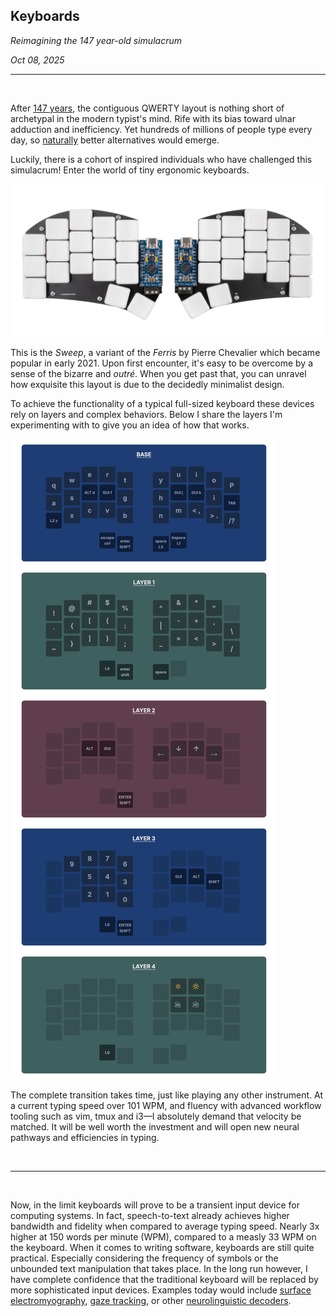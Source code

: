 ## Keyboards

*Reimagining the 147 year-old simulacrum*

*Oct 08, 2025*

---

<br />


After [147 years](https://en.wikipedia.org/wiki/QWERTY), the contiguous QWERTY layout is
nothing short of archetypal in the modern typist's mind. Rife with its bias
toward ulnar adduction and inefficiency. Yet 
hundreds of millions of people type every day,
so [naturally](https://en.wikipedia.org/wiki/Infinite_monkey_theorem)
better alternatives would emerge.

Luckily, there is a cohort of inspired individuals who have 
challenged this simulacrum! Enter the world of tiny ergonomic keyboards.

![Sweep](/blog/keyboards/sweep2.png)

This is the *Sweep*, a variant of the *Ferris* by Pierre Chevalier which became
popular in early 2021. Upon first encounter, it's easy to be overcome by a
sense of the bizarre and *outré*. When you get past that, you can unravel how
exquisite this layout is due to the decidedly minimalist design.

To achieve the functionality of a typical full-sized keyboard these 
devices rely on layers and complex behaviors.
Below I share the layers I'm experimenting with to give you an idea of how that works.

![Sweep](/blog/keyboards/sweep.png)

The complete transition takes time, just like playing any other
instrument. At a current typing speed over 101 WPM, and fluency with advanced
workflow tooling such as vim, tmux and i3—I absolutely demand that velocity be
matched. It will be well worth the investment and will open new neural pathways 
and efficiencies in typing.

<br />

---

<br />

Now, in the limit keyboards will prove to be a transient input device for
computing systems. In fact, speech-to-text already achieves higher
bandwidth and fidelity when compared to average typing speed. Nearly 3x higher
at 150 words per minute (WPM), compared to a measly 33 WPM on the keyboard.
When it comes to writing software, keyboards are still quite practical.
Especially considering the frequency of symbols or the unbounded text manipulation that takes place.
In the long run however, I have complete confidence that the traditional keyboard will
be replaced by more sophisticated input devices. Examples today would include
[surface electromyography](https://dl.acm.org/doi/10.1145/3172944.3172977),
[gaze tracking](https://dl.acm.org/doi/10.1145/3736250), 
or other [neurolinguistic decoders](https://www.nature.com/articles/s41586-025-09127-3).





